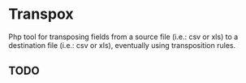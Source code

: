 # Transpox

Php tool for transposing fields from a source file (i.e.: csv or xls) to a destination file (i.e.: csv or xls), eventually using transposition rules.


TODO
- 